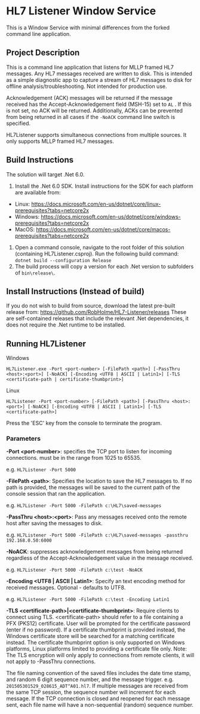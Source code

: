 # HL7 Listener Window Service

This is a Window Service with minimal differences from the forked command line application.

## Project Description
This is a command line application that listens for MLLP framed HL7 messages.  Any HL7 messages received are written to disk. This is intended as a simple diagnostic app to capture a stream of HL7 messages to disk for offline analysis/troubleshooting. Not intended for production use.

Acknowledgement (ACK) messages will be returned if the message received has the Accept-Acknowledgement field (MSH-15) set to `AL` . If this is not set, no ACK will be returned.  Additionally, ACKs can be prevented from being returned in all cases if the `-NoACK` command line switch is specified. 

HL7Listener supports simultaneous connections from multiple sources. It only supports MLLP framed HL7 messages.

## Build Instructions
The solution will target .Net 6.0.
1. Install the .Net 6.0 SDK. Install instructions for the SDK for each platform are available from:
* Linux: https://docs.microsoft.com/en-us/dotnet/core/linux-prerequisites?tabs=netcore2x
* Windows: https://docs.microsoft.com/en-us/dotnet/core/windows-prerequisites?tabs=netcore2x
* MacOS: https://docs.microsoft.com/en-us/dotnet/core/macos-prerequisites?tabs=netcore2x
1. Open a command console, navigate to the root folder of this solution (containing HL7Listener.csproj). Run the following build command:
`dotnet build --configuration Release`
2. The build process will copy a version for each .Net version to subfolders of `bin\release\`.

## Install Instructions (Instead of build)
If you do not wish to build from source, download the latest pre-built release from: https://github.com/RobHolme/HL7-Listener/releases
These are self-contained releases that include the relevant .Net dependencies, it does not require the .Net runtime to be installed.

## Running HL7Listener
Windows
```
HL7Listener.exe -Port <port-number> [-FilePath <path>] [-PassThru <host>:<port>] [-NoACK] [-Encoding <UTF8 | ASCII | Latin1>] [-TLS <certificate-path | certificate-thumbprint>]
```
Linux
```
HL7Listener -Port <port-number> [-FilePath <path>] [-PassThru <host>:<port>] [-NoACK] [-Encoding <UTF8 | ASCII | Latin1>] [-TLS <certificate-path>]
```
Press the 'ESC' key from the console to terminate the program. 

### Parameters

__-Port \<port-number\>__: specifies the TCP port to listen for incoming connections.  <port-number> must be in the range from 1025 to 65535.  

e.g. `HL7Listener -Port 5000`

__-FilePath \<path\>__:  Specifies the location to save the HL7 messages to. If no path is provided, the messages will be saved to the current path of the console session that ran the application. 

e.g.  `HL7Listener -Port 5000 -FilePath c:\HL7\saved-messages`

__-PassThru \<host\>:\<port\>__: Pass any messages received onto the remote host after saving the messages to disk. 

e.g. `HL7Listener -Port 5000 -FilePath c:\HL7\saved-messages -passthru 192.168.0.50:6000`

__-NoACK__: suppresses acknowledgement messages from being returned regardless of the Accept-Acknowledgement value in the message received.  

e.g.  `HL7Listener -Port 5000 -FilePath c:\test -NoACK`

__-Encoding \<UTF8 | ASCII | Latin1\>__: Specify an text encoding method for received messages. Optional - defaults to UTF8.

 e.g.  `HL7Listener -Port 5000 -FilePath c:\test -Encoding Latin1`

__-TLS \<certificate-path\>|\<certificate-thumbprint\>__: Require clients to connect using TLS. \<certificate-path\> should refer to a file containing a PFX (PKS12) certificate. User will be prompted for the certificate password (enter if no password). If a certificate thumbprint is provided instead, the Windows certificate store will be searched for a matching certificate instead. The certificate thumbprint option is only supported on Windows platforms, Linux platforms limited to providing a certificate file only.
Note: The TLS encryption will only apply to connections from remote clients, it will not apply to -PassThru connections.

The file naming convention of the saved files includes the date time stamp, and random 6 digit sequence number, and the message trigger. e.g. `201505301529_028615_ADT^A01.hl7`. If multiple messages are received from the same TCP session, the sequence number will increment for each message. If the TCP connection is closed and reopened for each message sent, each file name will have a non-sequential (random) sequence number.
